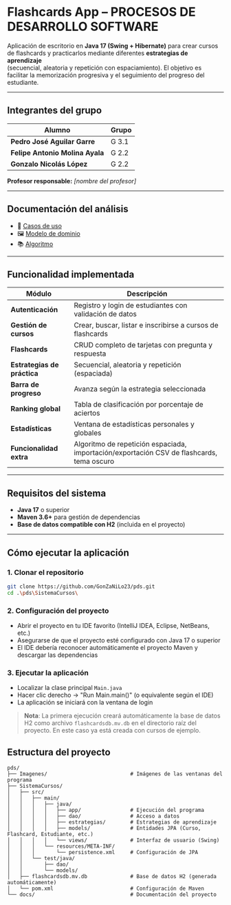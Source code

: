 # Flashcards App – PROCESOS DE DESARROLLO SOFTWARE

Aplicación de escritorio en **Java 17 (Swing + Hibernate)** para crear cursos de
flashcards y practicarlos mediante diferentes **estrategias de aprendizaje**  
(secuencial, aleatoria y repetición con espaciamiento). El objetivo es facilitar
la memorización progresiva y el seguimiento del progreso del estudiante.

---

## Integrantes del grupo

| Alumno | Grupo |
| ------ | ----- |
| **Pedro José Aguilar Garre** | G 3.1 |
| **Felipe Antonio Molina Ayala** | G 2.2 |
| **Gonzalo Nicolás López** | G 2.2 |

**Profesor responsable:** *[nombre del profesor]*

---

## Documentación del análisis

* 📄 [Casos de uso](docs/casos-de-uso.md)  
* 🖼️ [Modelo de dominio](docs/modelo-dominio.png)
* 📚 [Algoritmo](SistemaCursos/)

---

## Funcionalidad implementada

| Módulo | Descripción |
| ------ | ----------- |
| **Autenticación** | Registro y login de estudiantes con validación de datos |
| **Gestión de cursos** | Crear, buscar, listar e inscribirse a cursos de flashcards |
| **Flashcards** | CRUD completo de tarjetas con pregunta y respuesta |
| **Estrategias de práctica** | Secuencial, aleatoria y repetición (espaciada) |
| **Barra de progreso** | Avanza según la estrategia seleccionada |
| **Ranking global** | Tabla de clasificación por porcentaje de aciertos |
| **Estadísticas** | Ventana de estadísticas personales y globales |
| **Funcionalidad extra** | Algoritmo de repetición espaciada, importación/exportación CSV de flashcards, tema oscuro |

---

## Requisitos del sistema

- **Java 17** o superior
- **Maven 3.6+** para gestión de dependencias
- **Base de datos compatible con H2** (incluida en el proyecto)

---

## Cómo ejecutar la aplicación

### 1. Clonar el repositorio

```bash
git clone https://github.com/GonZaNiLo23/pds.git
cd .\pds\SistemaCursos\
```

### 2. Configuración del proyecto

- Abrir el proyecto en tu IDE favorito (IntelliJ IDEA, Eclipse, NetBeans, etc.)
- Asegurarse de que el proyecto esté configurado con Java 17 o superior
- El IDE debería reconocer automáticamente el proyecto Maven y descargar las dependencias

### 3. Ejecutar la aplicación

- Localizar la clase principal `Main.java`
- Hacer clic derecho → "Run Main.main()" (o equivalente según el IDE)
- La aplicación se iniciará con la ventana de login

> **Nota**: La primera ejecución creará automáticamente la base de datos H2 como archivo `flashcardsdb.mv.db` en el directorio raíz del proyecto. En este caso ya está creada con cursos de ejemplo.

## Estructura del proyecto

```
pds/
├── Imagenes/                           # Imágenes de las ventanas del programa
├── SistemaCursos/
│   ├── src/
│   │   ├── main/
│   │   │   ├── java/
│   │   │   │   ├── app/                # Ejecución del programa
│   │   │   │   ├── dao/                # Acceso a datos
│   │   │   │   ├── estrategias/        # Estrategias de aprendizaje
│   │   │   │   ├── models/             # Entidades JPA (Curso, Flashcard, Estudiante, etc.)
│   │   │   │   └── views/              # Interfaz de usuario (Swing)
│   │   │   └── resources/META-INF/
│   │   │       └── persistence.xml     # Configuración de JPA
│   │   └── test/java/
│   │       ├── dao/
│   │       └── models/
│   ├── flashcardsdb.mv.db              # Base de datos H2 (generada automáticamente)
│   └── pom.xml                         # Configuración de Maven
└── docs/                               # Documentación del proyecto
```
